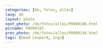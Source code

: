 ```yaml
---
categories: [de, fotos, alles]
lang: de
layout: photo
next_photo: /de/fotos/alles/P0000180.html
picname: P0000183
prev_photo: /de/fotos/alles/P0000194.html
tags: [Dead Leopard, Ingo]
---
```

